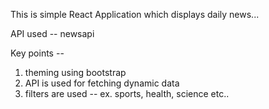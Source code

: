 This is simple React Application which displays daily news...

API used -- newsapi

Key points -- 
1) theming using bootstrap
2) API is used for fetching dynamic data
3) filters are used -- ex. sports, health, science etc..

